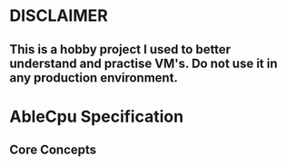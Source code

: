# DISCLAIMER
## This is a hobby project I used to better understand and practise VM's. Do not use it in any production environment.

# AbleCpu Specification
## Core Concepts